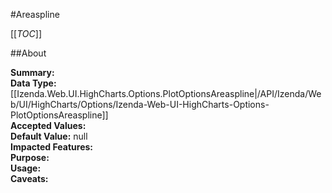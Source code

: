 #Areaspline

[[_TOC_]]

##About

**Summary:**   
**Data Type:** [[Izenda.Web.UI.HighCharts.Options.PlotOptionsAreaspline|/API/Izenda/Web/UI/HighCharts/Options/Izenda-Web-UI-HighCharts-Options-PlotOptionsAreaspline]]  
**Accepted Values:**   
**Default Value:** null  
**Impacted Features:**   
**Purpose:**   
**Usage:**   
**Caveats:**   

